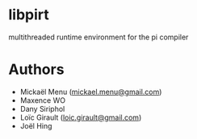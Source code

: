 libpirt
=======

multithreaded runtime environment for the pi compiler

Authors
=======
- Mickaël Menu (mickael.menu@gmail.com)
- Maxence WO
- Dany Siriphol
- Loïc Girault (loic.girault@gmail.com)
- Joël Hing